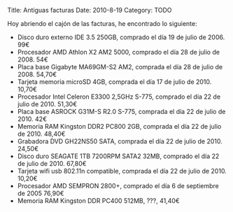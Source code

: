 Title: Antiguas facturas
Date: 2010-8-19
Category: TODO

Hoy abriendo el cajón de las facturas, he encontrado lo siguiente:

- Disco duro externo IDE 3.5 250GB, comprado el día 19 de julio de 2006. 99€
- Procesador AMD Athlon X2 AM2 5000, comprado el día 28 de julio de 2008. 54€
- Placa base Gigabyte MA69GM-S2 AM2, comprada el día 28 de julio de 2008. 54,70€
- Tarjeta memoria microSD 4GB, comprada el día 17 de julio de 2010. 10,70€
- Procesador Intel Celeron E3300 2,5GHz S-775, comprado el día 22 de julio de 2010. 51,30€
- Placa base ASROCK G31M-S R2.0 S-775, comprada el día 22 de julio de 2010. 42€
- Memoria RAM Kingston DDR2 PC800 2GB, comprada el día 22 de julio de 2010. 48,40€
- Grabadora DVD GH22NS50 SATA, comprada el día 22 de julio de 2010. 24,50€
- Disco duro SEAGATE 1TB 7200RPM SATA2 32MB, comprado el día 22 de julio de 2010. 67,80€
- Tarjeta wifi usb 802.11n compatible, comprada el día 22 de julio de 2010. 10,20€
- Procesador AMD SEMPRON 2800+, comprado el día 6 de septiembre de 2005 76,90€
- Memoria RAM Kingston DDR PC400 512MB, ???, 41,40€
